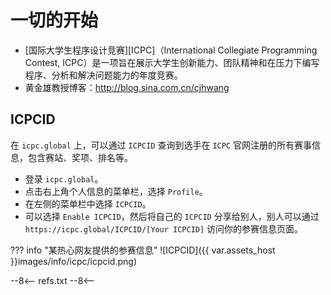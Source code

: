 # 一切的开始

- [国际大学生程序设计竞赛][ICPC]（International Collegiate Programming Contest, ICPC）是一项旨在展示大学生创新能力、团队精神和在压力下编写程序、分析和解决问题能力的年度竞赛。
- 黄金雄教授博客：http://blog.sina.com.cn/cjhwang

## ICPCID

在 `icpc.global` 上，可以通过 `ICPCID` 查询到选手在 `ICPC` 官网注册的所有赛事信息，包含赛站、奖项、排名等。

- 登录 `icpc.global`。
- 点击右上角个人信息的菜单栏，选择 `Profile`。
- 在左侧的菜单栏中选择 `ICPCID`。
- 可以选择 `Enable ICPCID`，然后将自己的 `ICPCID` 分享给别人，别人可以通过 `https://icpc.global/ICPCID/[Your ICPCID]` 访问你的参赛信息页面。

??? info "某热心网友提供的参赛信息"
    ![ICPCID]({{ var.assets_host }}images/info/icpc/icpcid.png)

--8<--
refs.txt
--8<--
